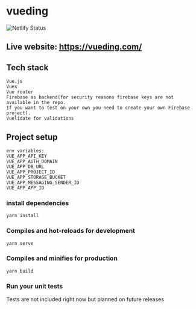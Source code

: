 # vueding
![Netlify Status](https://api.netlify.com/api/v1/badges/d9b6969a-dd78-45f4-9627-aa234727ff7d/deploy-status)

## Live website: https://vueding.com/
## Tech stack

```
Vue.js
Vuex
Vue router
Firebase as backend(for security reasons firebase keys are not available in the repo. 
If you want to test on your own you need to create your own Firebase project).
Vuelidate for validations
```
## Project setup
```
env variables:
VUE_APP_API_KEY
VUE_APP_AUTH_DOMAIN
VUE_APP_DB_URL
VUE_APP_PROJECT_ID
VUE_APP_STORAGE_BUCKET
VUE_APP_MESSAGING_SENDER_ID
VUE_APP_APP_ID
```

### install dependencies
```
yarn install
```

### Compiles and hot-reloads for development
```
yarn serve
```

### Compiles and minifies for production
```
yarn build
```

### Run your unit tests
Tests are not included right now but planned on future releases

